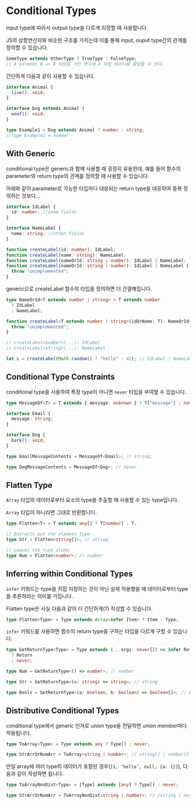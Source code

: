 # Conditional Types

input type에 따라서 output type을 다르게 지정할 때 사용합니다.

JS의 삼항연산자와 비슷한 구조를 가지는데 이를 통해 input, ouput type간의 관계를 정의할 수 있습니다.

```ts
SomeType extends OtherType ? TrueType : FalseType;
// A extends B => B 타입을 가진 변수에 A 타입 데이터를 할당할 수 있다.
```

간단하게 다음과 같이 사용할 수 있습니다.

```ts
interface Animal {
  live(): void;
}

interface Dog extends Animal {
  woof(): void;
}

type Example1 = Dog extends Animal ? number : string;
//type Example1 = number
```

## With Generic

conditional type은 generic과 함께 사용할 때 굉장히 유용한데, 예를 들어 함수의 parameter와 return type의 관계를 정의할 때 사용할 수 있습니다.

아래와 같이 parameter로 가능한 타입마다 대응되는 return type을 대응하여 중복 정의하는 것보다...

```ts
interface IdLabel {
  id: number; //some fields
}

interface NameLabel {
  name: string; //other fields
}

function createLabel(id: number): IdLabel;
function createLabel(name: string): NameLabel;
function createLabel(nameOrId: string | number): IdLabel | NameLabel;
function createLabel(nameOrId: string | number): IdLabel | NameLabel {
  throw "unimplemented";
}
```

generic으로 createLabel 함수의 타입을 정의하면 더 간결해집니다.

```ts
type NameOrId<T extends number | string> = T extends number
  ? IdLabel
  : NameLabel;

function createLabel<T extends number | string>(idOrName: T): NameOrId<T> {
  throw "unimplemented";
}

// createLabel<number>(...): IdLabel
// createLabel<string>(...): NameLabel

let c = createLabel(Math.random() ? "hello" : 42); // IdLabel | NameLabel
```

## Conditional Type Constraints

conditional type을 사용하여 특정 type이 아니면 `never` 타입을 부여할 수 있습니다.

```ts
type MessageOf<T> = T extends { message: unknown } ? T["message"] : never;

interface Email {
  message: string;
}

interface Dog {
  bark(): void;
}

type EmailMessageContents = MessageOf<Email>; // string;

type DogMessageContents = MessageOf<Dog>; // never
```

## Flatten Type

`Array` 타입의 데이터로부터 요소의 type을 추출할 때 사용할 수 있는 type입니다.

`Array` 타입이 아니라면 그대로 반환합니다.

```ts
type Flatten<T> = T extends any[] ? T[number] : T;

// Extracts out the element type.
type Str = Flatten<string[]>; // string

// Leaves the type alone.
type Num = Flatten<number>; // number
```

## Inferring within Conditional Types

`infer` 키워드는 type을 직접 지정하는 것이 아닌 실제 적용했을 때 데이터로부터 type을 추론하라는 의미를 가집니다.

Flatten type은 사실 다음과 같이 더 간단하게(?) 작성할 수 있습니다.

```ts
type Flatten<Type> = Type extends Array<infer Item> ? Item : Type;
```

`infer` 키워드를 사용하면 함수의 return type을 구하는 타입을 다르게 구할 수 있습니다.

```ts
type GetReturnType<Type> = Type extends (...args: never[]) => infer Return
  ? Return
  : never;

type Num = GetReturnType<() => number>; // number

type Str = GetReturnType<(x: string) => string>; // string

type Bools = GetReturnType<(a: boolean, b: boolean) => boolean[]>; // boolean[]
```

## Distributive Conditional Types

conditional type에서 generic 인자로 union type을 전달하면 union member마다 적용됩니다.

```ts
type ToArray<Type> = Type extends any ? Type[] : never;

type StrArrOrNumArr = ToArray<string | number>; // string[] | number[]
```

만일 array에 여러 type의 데이터가 포함된 경우(`[1, ‘hello’, null, {a: 1}]`), 다음과 같이 작성하면 됩니다.

```ts
type ToArrayNonDist<Type> = [Type] extends [any] ? Type[] : never;

type StrArrOrNumArr = ToArrayNonDist<string | number>; // (string | number)[]
```
